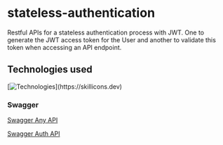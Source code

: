 # stateless-authentication
Restful APIs for a stateless authentication process with JWT. One to generate the JWT access token for the User and another to validate this token when accessing an API endpoint.

## Technologies used 
[![Technologies](https://skillicons.dev/icons?i=java,spring,postgres,docker,git,github,)](https://skillicons.dev)

### Swagger

[Swagger Any API](http://localhost:8081/swagger-ui/index.html#/)

[Swagger Auth API](http://localhost:8080/swagger-ui/index.html#/)

